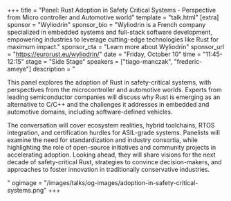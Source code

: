 +++
title = "Panel: Rust Adoption in Safety Critical Systems - Perspective from Micro controller and Automotive world"
template = "talk.html"
[extra]
  sponsor = "Wyliodrin"
  sponsor_bio = "Wyliodrin is a French company specialized in embedded systems and full-stack software development, empowering industries to leverage cutting-edge technologies like Rust for maximum impact."
  sponsor_cta = "Learn more about Wyliodrin"
  sponsor_url = "https://eurorust.eu/wyliodrin/"
  date = "Friday, October 10"
  time = "11:45-12:15"
  stage = "Side Stage"
  speakers = ["tiago-manczak", "frederic-ameye"]
  description = "<p>This panel explores the adoption of Rust in safety-critical systems, with perspectives from the microcontroller and automotive worlds. Experts from leading semiconductor companies will discuss why Rust is emerging as an alternative to C/C++ and the challenges it addresses in embedded and automotive domains, including software-defined vehicles.</p><p>The conversation will cover ecosystem realities, hybrid toolchains, RTOS integration, and certification hurdles for ASIL-grade systems. Panelists will examine the need for standardization and industry consortia, while highlighting the role of open-source initiatives and community projects in accelerating adoption. Looking ahead, they will share visions for the next decade of safety-critical Rust, strategies to convince decision-makers, and approaches to foster innovation in traditionally conservative industries.</p>"
  ogimage = "/images/talks/og-images/adoption-in-safety-critical-systems.png"
+++
